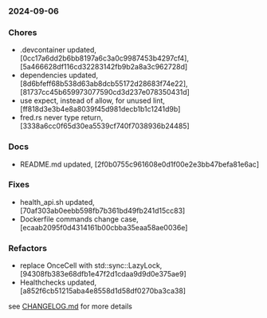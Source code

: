 ### 2024-09-06

### Chores
+ .devcontainer updated, [0cc17a6dd2b6bb8197a6c3a0c9987453b4297cf4], [5a466628df116cd32283142fb9b2a8a3c962728d]
+ dependencies updated, [8d6bfeff68b538d63ab8dcb55172d28683f74e22], [81737cc45b659973077590cd3d237e078350431d]
+ use expect, instead of allow, for unused lint, [ff818d3e3b4e8a8039f45d981decb1b1c1241d9b]
+ fred.rs never type return, [3338a6cc0f65d30ea5539cf740f7038936b24485]

### Docs
+ README.md updated, [2f0b0755c961608e0d1f00e2e3bb47befa81e6ac]

### Fixes
+ health_api.sh updated, [70af303ab0eebb598fb7b361bd49fb241d15cc83]
+ Dockerfile commands change case, [ecaab2095f0d4314161b00cbba35eaa58ae0036e]

### Refactors
+ replace OnceCell with std::sync::LazyLock, [94308fb383e68dfb1e47f2d1cdaa9d9d0e375ae9]
+ Healthchecks updated, [a852f6cb51215aba4e8558d1d58df0270ba3ca38]

see <a href='https://github.com/mrjackwills/adsbdb/blob/main/CHANGELOG.md'>CHANGELOG.md</a> for more details

